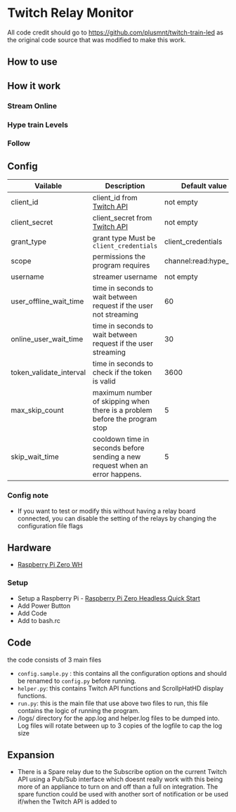 # Twitch Relay Monitor
All code credit should go to https://github.com/plusmnt/twitch-train-led as the original code source that was modified to make this work.



## How to use 

## How it work

### Stream Online

### Hype train Levels

### Follow

## Config
| Vailable                | Description                                                                  | Default value           |
|-------------------------|------------------------------------------------------------------------------|-------------------------|
| client_id               | client_id from [Twitch API](https://dev.twitch.tv/console/apps/create)       | not empty               |
| client_secret           | client_secret from [Twitch API](https://dev.twitch.tv/console/apps/create)   | not empty               |
| grant_type              | grant type Must be `client_credentials`                                      | client_credentials      |
| scope                   | permissions the program requires                                             | channel:read:hype_train |
| username                | streamer username                                                            | not empty               |
| user_offline_wait_time  | time in seconds to wait between request if the user not streaming            | 60                      |
| online_user_wait_time   | time in seconds to wait between request if the user streaming                | 30                      |
| token_validate_interval | time in seconds  to check if the token is valid                              | 3600                    |
| max_skip_count          | maximum number of skipping when there is a problem before the program stop   | 5                       |
| skip_wait_time          | cooldown time in seconds before sending a new request when an error happens. | 5                       |

### Config note 
- If you want to test or modify this without having a relay board connected, you can disable the setting of the relays by changing the configuration file flags

## Hardware
* [Raspberry Pi Zero WH](https://www.adafruit.com/product/3708)

### Setup 
* Setup a Raspberry Pi - [Raspberry Pi Zero Headless Quick Start](https://learn.adafruit.com/raspberry-pi-zero-creation)
* Add Power Button
* Add Code
* Add to bash.rc

## Code
the code consists of 3 main files 
- `config.sample.py` : this contains all the configuration options and should be renamed to `config.py` before running.
- `helper.py`: this contains Twitch API functions and ScrollpHatHD display functions.
- `run.py`: this is the main file that use above two files to run, this file contains the logic of running the program.
- /logs/ directory for the app.log and helper.log files to be dumped into. Log files will rotate between up to 3 copies of the logfile to cap the log size


## Expansion
- There is a Spare relay due to the Subscribe option on the current Twitch API using a Pub/Sub interface which doesnt really work with this being more of an appliance to turn on and off than a full on integration. The spare function could be used with another sort of notification or be used if/when the Twitch API is added to
